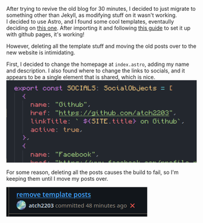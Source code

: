 After trying to revive the old blog for 30 minutes, I decided to just migrate to something other than Jekyll, as modifying stuff on it wasn't working.  
I decided to use Astro, and I found some cool templates, eventaully deciding on [this one](https://github.com/satnaing/astro-paper). After importing it and following [this guide](https://docs.astro.build/en/guides/deploy/github/) to set it up with github pages, it's working!

However, deleting all the template stuff and moving the old posts over to the new website is intimidating.

First, I decided to change the homepage at `index.astro`, adding my name and description. I also found where to change the links to socials, and it appears to be a single element that is shared, which is nice.
![](image.png)

For some reason, deleting all the posts causes the build to fail, so I'm keeping them until I move my posts over. 

![](image-1.png)